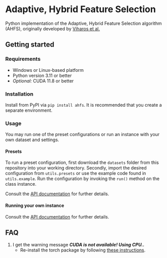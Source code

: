 # Adaptive, Hybrid Feature Selection

Python implementation of the Adaptive, Hybrid Feature Selection algorithm (AHFS), originally developed by [Viharos et al.](https://doi.org/10.1016/j.patcog.2021.107932) 

## Getting started

### Requirements
- Windows or Linux-based platform
- Python version 3.11 or better
- *Optional:* CUDA 11.8 or better

### Installation

Install from PyPI via ```pip install ahfs```. It is recommended that you create a separate environment.

### Usage

You may run one of the preset configurations or run an instance with your own dataset and settings.

#### Presets

To run a preset configuration, first download the ```datasets``` folder from this repository into your working directory.
Secondly, import the desired configuration from ```utils.presets``` or use the example code found in ```utils.example```.
Run the configuration by invoking the ```run()``` method on the class instance.

Consult the [API documentation](https://ahfs.readthedocs.io/en/latest/) for further details.

#### Running your own instance

Consult the [API documentation](https://ahfs.readthedocs.io/en/latest/) for further details.

## FAQ

1. I get the warning message ***CUDA is not available! Using CPU..***
   - Re-install the torch package by following [these instructions](https://pytorch.org/get-started/locally/).
